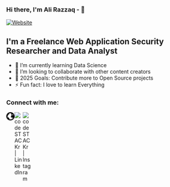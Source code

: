 ### Hi there, I'm Ali Razzaq - 👋

[![Website](https://img.shields.io/website?label=alirazzaq.me&style=for-the-badge&url=http%3A%2F%2Falirazzaq.me)](http://alirazzaq.me)

## I'm a Freelance Web Application Security Researcher and Data Analyst

- 🌱 I’m currently learning Data Science
- 👯 I’m looking to collaborate with other content creators
- 🥅 2025 Goals: Contribute more to Open Source projects
- ⚡ Fun fact: I love to learn Everything



### Connect with me:

[<img align="left" alt="codeSTACKr.com" width="22px" src="https://raw.githubusercontent.com/iconic/open-iconic/master/svg/globe.svg" />][website]
[<img align="left" alt="codeSTACKr | LinkedIn" width="22px" src="https://cdn.jsdelivr.net/npm/simple-icons@v3/icons/linkedin.svg" />][linkedin]
[<img align="left" alt="codeSTACKr | Instagram" width="22px" src="https://cdn.jsdelivr.net/npm/simple-icons@v3/icons/instagram.svg" />][instagram]





</details>

[website]: https://alirazzaq.me
[instagram]: https://instagram.com/alirazzaq_
[linkedin]: https://linkedin.com/in/alirazzaq
